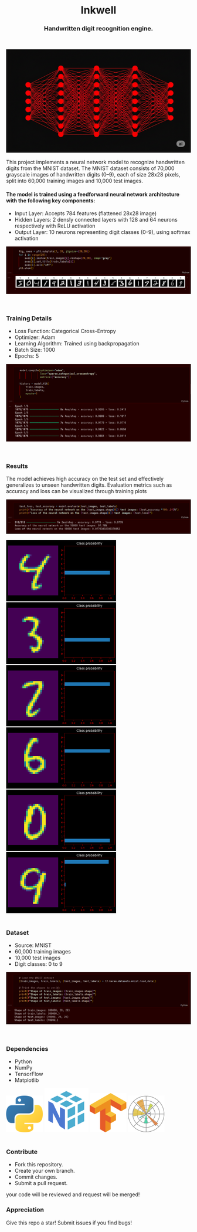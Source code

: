<h1 align=center>Inkwell </h1> 
<h3 align=center>Handwritten digit recognition engine.</h3>

<br>

![neural networks](outputs/neuralnetworks.png)

This project implements a neural network model to recognize handwritten digits from the MNIST dataset. The MNIST dataset consists of 70,000 grayscale images of handwritten digits (0–9), each of size 28x28 pixels, split into 60,000 training images and 10,000 test images.

#### The model is trained using a feedforward neural network architecture with the following key components:

- Input Layer: Accepts 784 features (flattened 28x28 image)
- Hidden Layers: 2 densly connected layers with 128 and 64 neurons respectively with ReLU activation
- Output Layer: 10 neurons representing digit classes (0–9), using softmax activation

![model](outputs/20250802_21h09m57s_grim.png)

<br>

### Training Details
- Loss Function: Categorical Cross-Entropy
- Optimizer: Adam
- Learning Algorithm: Trained using backpropagation
- Batch Size: 1000 
- Epochs: 5

![training](outputs/20250802_21h08m13s_grim.png)

<br>

### Results

The model achieves high accuracy on the test set and effectively generalizes to unseen handwritten digits. Evaluation metrics such as accuracy and loss can be visualized through training plots

![results](outputs/20250802_21h10m16s_grim.png)

<div>
    <img width="300" src="outputs/output01.png"/>
    <img width="300" src="outputs/output02.png"/>
</div>

<div>
    <img width="300" src="outputs/output03.png"/>
    <img width="300" src="outputs/output04.png"/>
</div>

<div>
    <img width="300" src="outputs/output05.png"/>
    <img width="300" src="outputs/output06.png"/>
</div>

<br>

### Dataset
- Source: MNIST
- 60,000 training images
- 10,000 test images
- Digit classes: 0 to 9

![Dataset](outputs/20250802_21h10m05s_grim.png)

<br>

### Dependencies
- Python
- NumPy
- TensorFlow
- Matplotlib

<div>
    <img width=100 src="outputs/python.png"/>
    <img width=120 src="outputs/numpy.png"/>
    <img width=100 src="outputs/tf.png"/>
    <img width=100 src="outputs/matplotlib.png"/>
</div>

<br>

### Contribute

- Fork this repository.
- Create your own branch.
- Commit changes.
- Submit a pull request.

your code will be reviewed and request will be merged!

### Appreciation
Give this repo a star! Submit issues if you find bugs!